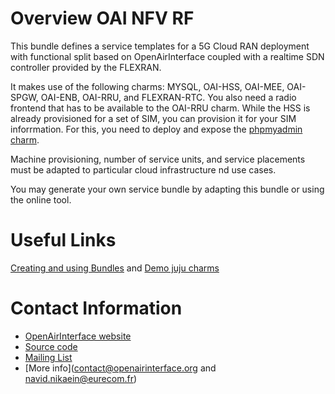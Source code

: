 # Overview OAI NFV RF

This bundle defines a service templates for a 5G Cloud RAN deployment with functional split based on OpenAirInterface coupled with a realtime SDN controller provided by the FLEXRAN.

It makes use of the following charms: MYSQL, OAI-HSS, OAI-MEE, OAI-SPGW, OAI-ENB, OAI-RRU, and FLEXRAN-RTC. You also need a radio frontend that has to be available to the OAI-RRU charm. While the HSS is already provisioned for a set of SIM, you can provision it for your SIM inforrmation. For this, you need to deploy and expose the [phpmyadmin charm](https://jujucharms.com/u/simonsmith5521/phpmyadmin/precise/1).

Machine provisioning, number of service units, and service placements must be adapted to particular cloud infrastructure nd use cases. 

You may generate your own service bundle by adapting this bundle or using the online tool.

# Useful Links
[Creating and using Bundles](https://jujucharms.com/docs/2.0/charms-bundles)
and 
[Demo juju charms](https://demo.jujucharms.com/)

# Contact Information

- [OpenAirInterface website](https://twiki.eurecom.fr/twiki/bin/view/OpenAirInterface/WebHome)
- [Source code](https://gitlab.eurecom.fr/oai/)
- [Mailing List](openair4g-devel@lists.eurecom.fr)
- [More info](contact@openairinterface.org and navid.nikaein@eurecom.fr)
